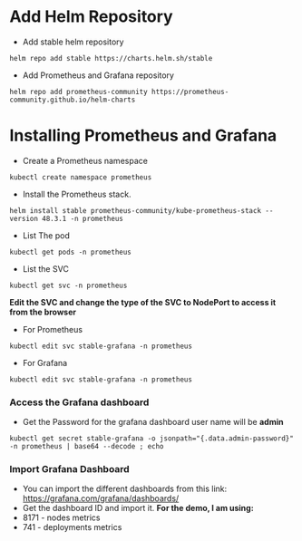 # Add Helm Repository
- Add stable helm repository
```
helm repo add stable https://charts.helm.sh/stable
```
- Add Prometheus and Grafana repository
```
helm repo add prometheus-community https://prometheus-community.github.io/helm-charts
```
# Installing Prometheus and Grafana

- Create a Prometheus namespace
```
kubectl create namespace prometheus
```
- Install the Prometheus stack.
```
helm install stable prometheus-community/kube-prometheus-stack --version 48.3.1 -n prometheus
```
- List The pod
```
kubectl get pods -n prometheus
```
- List the SVC
```
kubectl get svc -n prometheus
```
**Edit the SVC and change the type of the SVC to NodePort to access it from the browser**
- For Prometheus
```
kubectl edit svc stable-grafana -n prometheus
```
- For Grafana
```
kubectl edit svc stable-grafana -n prometheus
```
### Access the Grafana dashboard
- Get the Password for the grafana dashboard user name will be **admin**
```
kubectl get secret stable-grafana -o jsonpath="{.data.admin-password}" -n prometheus | base64 --decode ; echo
```
### Import Grafana Dashboard
- You can import the different dashboards from this link: https://grafana.com/grafana/dashboards/
- Get the dashboard ID and import it.
**For the demo, I am using:**
- 8171 - nodes metrics
- 741 - deployments metrics
